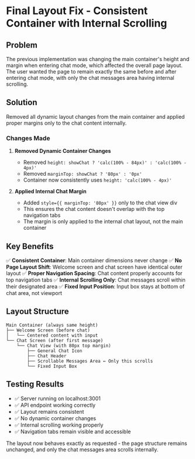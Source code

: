 # Final Layout Fix - Consistent Container with Internal Scrolling

## Problem

The previous implementation was changing the main container's height and margin when entering chat mode, which affected the overall page layout. The user wanted the page to remain exactly the same before and after entering chat mode, with only the chat messages area having internal scrolling.

## Solution

Removed all dynamic layout changes from the main container and applied proper margins only to the chat content internally.

### Changes Made

1. **Removed Dynamic Container Changes**
   - Removed `height: showChat ? 'calc(100% - 84px)' : 'calc(100% - 4px)'`
   - Removed `marginTop: showChat ? '80px' : '0px'`
   - Container now consistently uses `height: 'calc(100% - 4px)'`

2. **Applied Internal Chat Margin**
   - Added `style={{ marginTop: '80px' }}` only to the chat view div
   - This ensures the chat content doesn't overlap with the top navigation tabs
   - The margin is only applied to the internal chat layout, not the main container

## Key Benefits

✅ **Consistent Container**: Main container dimensions never change
✅ **No Page Layout Shift**: Welcome screen and chat screen have identical outer layout
✅ **Proper Navigation Spacing**: Chat content properly accounts for top navigation tabs
✅ **Internal Scrolling Only**: Chat messages scroll within their designated area
✅ **Fixed Input Position**: Input box stays at bottom of chat area, not viewport

## Layout Structure

```
Main Container (always same height)
├── Welcome Screen (before chat)
│   └── Centered content with input
└── Chat Screen (after first message)
    └── Chat View (with 80px top margin)
        ├── General Chat Icon
        ├── Chat Header
        ├── Scrollable Messages Area ← Only this scrolls
        └── Fixed Input Box
```

## Testing Results

- ✅ Server running on localhost:3001
- ✅ API endpoint working correctly
- ✅ Layout remains consistent
- ✅ No dynamic container changes
- ✅ Internal scrolling working properly
- ✅ Navigation tabs remain visible and accessible

The layout now behaves exactly as requested - the page structure remains unchanged, and only the chat messages area scrolls internally.
